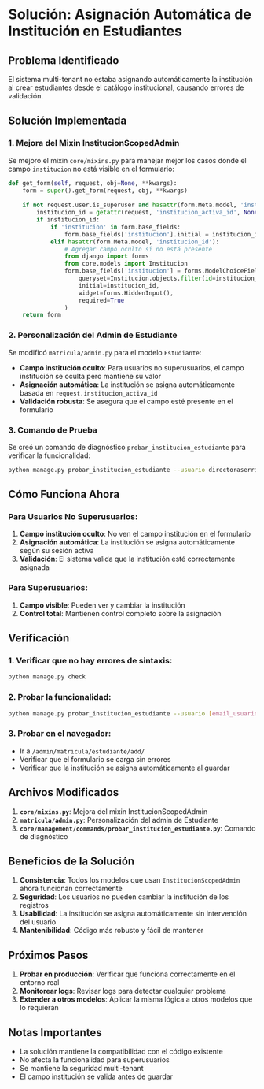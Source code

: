# Solución: Asignación Automática de Institución en Estudiantes

## Problema Identificado
El sistema multi-tenant no estaba asignando automáticamente la institución al crear estudiantes desde el catálogo institucional, causando errores de validación.

## Solución Implementada

### 1. Mejora del Mixin InstitucionScopedAdmin
Se mejoró el mixin `core/mixins.py` para manejar mejor los casos donde el campo `institucion` no está visible en el formulario:

```python
def get_form(self, request, obj=None, **kwargs):
    form = super().get_form(request, obj, **kwargs)
    
    if not request.user.is_superuser and hasattr(form.Meta.model, 'institucion_id'):
        institucion_id = getattr(request, 'institucion_activa_id', None)
        if institucion_id:
            if 'institucion' in form.base_fields:
                form.base_fields['institucion'].initial = institucion_id
            elif hasattr(form.Meta.model, 'institucion_id'):
                # Agregar campo oculto si no está presente
                from django import forms
                from core.models import Institucion
                form.base_fields['institucion'] = forms.ModelChoiceField(
                    queryset=Institucion.objects.filter(id=institucion_id),
                    initial=institucion_id,
                    widget=forms.HiddenInput(),
                    required=True
                )
    return form
```

### 2. Personalización del Admin de Estudiante
Se modificó `matricula/admin.py` para el modelo `Estudiante`:

- **Campo institución oculto**: Para usuarios no superusuarios, el campo institución se oculta pero mantiene su valor
- **Asignación automática**: La institución se asigna automáticamente basada en `request.institucion_activa_id`
- **Validación robusta**: Se asegura que el campo esté presente en el formulario

### 3. Comando de Prueba
Se creó un comando de diagnóstico `probar_institucion_estudiante` para verificar la funcionalidad:

```bash
python manage.py probar_institucion_estudiante --usuario directoraserri@gmail.com
```

## Cómo Funciona Ahora

### Para Usuarios No Superusuarios:
1. **Campo institución oculto**: No ven el campo institución en el formulario
2. **Asignación automática**: La institución se asigna automáticamente según su sesión activa
3. **Validación**: El sistema valida que la institución esté correctamente asignada

### Para Superusuarios:
1. **Campo visible**: Pueden ver y cambiar la institución
2. **Control total**: Mantienen control completo sobre la asignación

## Verificación

### 1. Verificar que no hay errores de sintaxis:
```bash
python manage.py check
```

### 2. Probar la funcionalidad:
```bash
python manage.py probar_institucion_estudiante --usuario [email_usuario]
```

### 3. Probar en el navegador:
- Ir a `/admin/matricula/estudiante/add/`
- Verificar que el formulario se carga sin errores
- Verificar que la institución se asigna automáticamente al guardar

## Archivos Modificados

1. **`core/mixins.py`**: Mejora del mixin InstitucionScopedAdmin
2. **`matricula/admin.py`**: Personalización del admin de Estudiante
3. **`core/management/commands/probar_institucion_estudiante.py`**: Comando de diagnóstico

## Beneficios de la Solución

1. **Consistencia**: Todos los modelos que usan `InstitucionScopedAdmin` ahora funcionan correctamente
2. **Seguridad**: Los usuarios no pueden cambiar la institución de los registros
3. **Usabilidad**: La institución se asigna automáticamente sin intervención del usuario
4. **Mantenibilidad**: Código más robusto y fácil de mantener

## Próximos Pasos

1. **Probar en producción**: Verificar que funciona correctamente en el entorno real
2. **Monitorear logs**: Revisar logs para detectar cualquier problema
3. **Extender a otros modelos**: Aplicar la misma lógica a otros modelos que lo requieran

## Notas Importantes

- La solución mantiene la compatibilidad con el código existente
- No afecta la funcionalidad para superusuarios
- Se mantiene la seguridad multi-tenant
- El campo institución se valida antes de guardar
